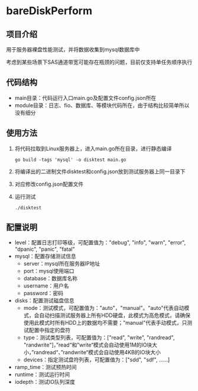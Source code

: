 # bareDiskPerform
## 项目介绍
用于服务器裸盘性能测试，并将数据收集到mysql数据库中

考虑到某些场景下SAS通道带宽可能存在瓶颈的问题，目前仅支持单任务顺序执行



## 代码结构

- main目录：代码运行入口main.go及配置文件config.json所在
- module目录：日志、fio、数据库、等模块代码所在，由于结构比较简单所以没有细分




## 使用方法
1. 将代码拉取到Linux服务器上，进入main.go所在目录，进行静态编译

   ```
   go build -tags 'mysql' -o disktest main.go
   ```

2. 将编译出的二进制文件disktest和config.json放到测试服务器上同一目录下

3. 对应修改config.json配置文件

4. 运行测试

   ```
   ./disktest
   ```



## 配置说明

- level：配置日志打印等级，可配置值为："debug", "info", "warn", "error", "dpanic", "panic", "fatal"
- mysql：配置存储测试信息
    - server：mysql所在服务器IP地址
    - port：mysql使用端口
    - database：数据库名称
    - username：用户名
    - password：密码
- disks：配置测试磁盘信息
    - mode：测试模式，可配置值为："auto"，"manual"。"auto"代表自动模式，会自动扫描测试服务器上所有HDD硬盘，此模式为高危模式，请确保使用此模式时所有HDD上的数据均不需要；"manual"代表手动模式，只测试配置中指定的盘符
    - type：测试类型列表，可配置值为：["read", "write", "randread", "randwrite"]，”read“和”write“模式会自动使用1M的IO块大小，”randread“、”randwrite“模式会自动使用4KB的IO块大小
    - devices：指定测试盘符列表，可配置值为：["sdd", "sdf", ......]
- ramp_time：测试预热时间
- runtime：测试运行时间
- iodepth：测试IO队列深度
